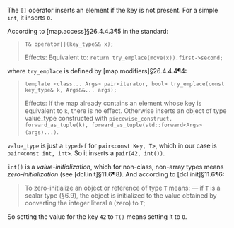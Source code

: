 The `[]` operator inserts an element if the key is not present. For a simple `int`, it inserts `0`.

According to [map.access]§26.4.4.3¶5 in the standard:

> `T& operator[](key_type&& x);` 
>
> Effects: Equivalent to: `return try_emplace(move(x)).first->second;`

where `try_emplace` is defined by [map.modifiers]§26.4.4.4¶4:

> `template <class... Args> pair<iterator, bool> try_emplace(const key_type& k, Args&&... args);`
>
> Effects: If the map already contains an element whose key is equivalent to `k`, there is no effect. Otherwise inserts an object of type value_type constructed with `piecewise_construct, forward_as_tuple(k), forward_as_tuple(std::forward<Args>(args)...)`.

`value_type` is just a `typedef` for `pair<const Key, T>`, which in our case is `pair<const int, int>`. So it inserts a `pair(42, int())`.

`int()` is a *value-initialization*, which for non-class, non-array types means *zero-initialization* (see [dcl.init]§11.6¶8). And according to [dcl.init]§11.6¶6:

> To zero-initialize an object or reference of type `T` means:
> — if `T` is a scalar type (§6.9), the object is initialized to the value obtained by converting the integer literal `0` (zero) to `T`;

So setting the value for the key `42` to `T()` means setting it to `0`.
